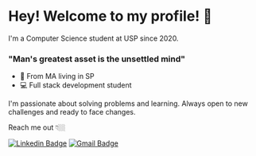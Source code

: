 # Hey! Welcome to my profile! 👋

I'm a Computer Science student at USP since 2020.

### "Man's greatest asset is the unsettled mind"

- 📍 From MA living in SP
- 💻 Full stack development student

I'm passionate about solving problems and learning. Always open to new challenges and ready to face changes.

Reach me out 👇🏼

[![Linkedin Badge](https://img.shields.io/badge/-LinkedIn-blue?style=flat-square&logo=Linkedin&logoColor=white&link=https://www.linkedin.com/in/joao-g-fernandes/)](https://www.linkedin.com/in/joao-g-fernandes/) [![Gmail Badge](https://tinyurl.com/y4y3v4ne)](mailto:jgabriel.ofernandes@gmail.com)
